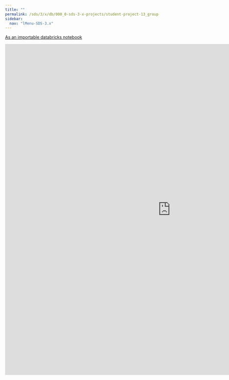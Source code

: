 ```yaml
---
title: ""
permalink: /sds/3/x/db/000_0-sds-3-x-projects/student-project-13_group-Genomics/01_1000genomes/
sidebar:
  nav: "lMenu-SDS-3.x"
---
```


[As an importable databricks notebook](https://lamastex.github.io/scalable-data-science/sds/3/x/db/000_0-sds-3-x-projects/student-project-13_group-Genomics/01_1000genomes.html)

<iframe src="https://lamastex.github.io/scalable-data-science/sds/3/x/db/000_0-sds-3-x-projects/student-project-13_group-Genomics/01_1000genomes.html" width="1080" height="1080" frameborder="0"></iframe>
